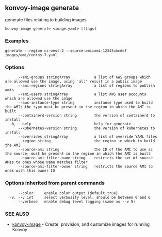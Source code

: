 ## konvoy-image generate

generate files relating to building images

```
konvoy-image generate <image.yaml> [flags]
```

### Examples

```
generate --region us-west-2 --source-ami=ami-12345abcdef images/ami/centos-7.yaml
```

### Options

```
      --ami-groups stringArray           a list of AWS groups which are allowed use the image, using 'all' result in a public image
      --ami-regions stringArray          a list of regions to publish amis
      --ami-users stringArray            a list AWS user accounts which are allowed use the image
      --aws-instance-type string         instance type used to build the AMI; the type must be present in the region in which the AMI is built
      --containerd-version string        the version of containerd to install
  -h, --help                             help for generate
      --kubernetes-version string        the version of kubernetes to install
      --overrides stringArray            a list of override YAML files
      --region string                    the region in which to build the AMI
      --source-ami string                the ID of the AMI to use as the source; must be present in the region in which the AMI is built
      --source-ami-filter-name string    restricts the set of source AMIs to ones whose Name matches filter
      --source-ami-filter-owner string   restricts the source AMI to ones with this owner ID
```

### Options inherited from parent commands

```
      --color     enable color output (default true)
  -v, --v int     select verbosity level, should be between 0 and 6
      --verbose   enable debug level logging (same as --v 5)
```

### SEE ALSO

* [konvoy-image](konvoy-image.md)	 - Create, provision, and customize images for running Konvoy

